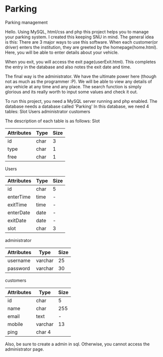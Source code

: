 # Parking
Parking management

Hello.
Using MySQL, html/css and php this project helps you to manage your parking system.
I created this keeping SNU in mind.
The general idea is this:
There are 3 major ways to use this software.
When each customer(or driver) enters the institution, they are greeted by the homepage(home.html).
Here, you will be able to enter details about your vehicle. 

When you exit, you will access the exit page(userExit.html). This completes the entry in the database and also notes the exit date and time.

The final way is the administrator. We have the ultimate power here (though not as much as the programmer :P).
We will be able to view any details of any vehicle at any time and any place. The search function is simply glorious and its really worth to input some values and check it out.



To run this project, you need a MySQL server running and php enabled.
The database needs a database called 'Parking'
In this database, we need 4 tables:
Slot
Users
administrator
customers

The description of each table is as follows:
Slot

Attributes | Type | Size
---------- | ---- | ----
id | char | 3
type | char |1
free | char |1
  
Users

Attributes | Type | Size
---------- | ---- | ----
id         | char | 5
enterTime  | time | -
exitTime   | time | -
enterDate  | date | -
exitDate   | date | -
slot       | char | 3


administrator

Attributes | Type    | Size
---------- | ----    | ----
username   | varchar | 25
password   | varchar | 30

customers

Attributes | Type    | Size
---------- | ----    | ----
id         | char    | 5
name       | char    | 255
email      | text    | -
mobile     | varchar | 13
ping       | char      4
  
Also, be sure to create a admin in sql. Otherwise, you cannot access the administrator page. 
